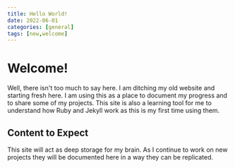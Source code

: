 ```yaml
---
title: Hello World!
date: 2022-06-01
categories: [general]
tags: [new,welcome]
---
```


# Welcome!
Well, there isn't too much to say here. I am ditching my old website and starting fresh here. I am using this as a place to document my progress and to share some of my projects. This site is also a learning tool for me to understand how Ruby and Jekyll work as this is my first time using them. 

## Content to Expect
This site will act as deep storage for my brain. As I continue to work on new projects they will be documented here in a way they can be replicated.